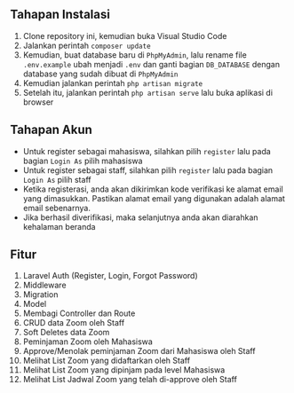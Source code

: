 ## Tahapan Instalasi
1. Clone repository ini, kemudian buka Visual Studio Code
2. Jalankan perintah `composer update`
3. Kemudian, buat database baru di `PhpMyAdmin`, lalu rename file `.env.example` ubah menjadi `.env` dan ganti bagian `DB_DATABASE` dengan database yang sudah dibuat di `PhpMyAdmin`
4. Kemudian jalankan perintah `php artisan migrate`
5. Setelah itu, jalankan perintah `php artisan serve` lalu buka aplikasi di browser

## Tahapan Akun
- Untuk register sebagai mahasiswa, silahkan pilih `register` lalu pada bagian `Login As` pilih mahasiswa
- Untuk register sebagai staff, silahkan pilih `register` lalu pada bagian `Login As` pilih staff
- Ketika registerasi, anda akan dikirimkan kode verifikasi ke alamat email yang dimasukkan. Pastikan alamat email yang digunakan adalah alamat email sebenarnya.
- Jika berhasil diverifikasi, maka selanjutnya anda akan diarahkan kehalaman beranda

## Fitur
1. Laravel Auth (Register, Login, Forgot Password)
2. Middleware
3. Migration
4. Model
5. Membagi Controller dan Route
6. CRUD data Zoom oleh Staff
7. Soft Deletes data Zoom
8. Peminjaman Zoom oleh Mahasiswa
9. Approve/Menolak peminjaman Zoom dari Mahasiswa oleh Staff
10. Melihat List Zoom yang didaftarkan oleh Staff
11. Melihat List Zoom yang dipinjam pada level Mahasiswa
12. Melihat List Jadwal Zoom yang telah di-approve oleh Staff
